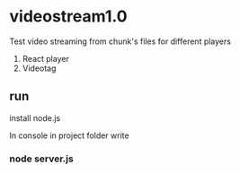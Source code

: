 # videostream1.0

Test video streaming from chunk's files for different players

1. React player 
2. Videotag

## run

install node.js

In console in project folder write

### node server.js 
